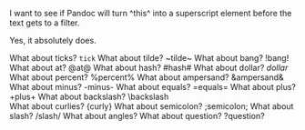 I want to see if Pandoc will turn ^this^ into a superscript element before the
text gets to a filter.

Yes, it absolutely does.

What about ticks?     `tick`
What about tilde?     ~tilde~
What about bang?      !bang!
What about at?        @at@
What about hash?      #hash#
What about dollar?    $dollar$
What about percent?   %percent%
What about ampersand? &ampersand&
What about minus?     -minus-
What about equals?    =equals=
What about plus?      +plus+
What about backslash? \backslash\
What about curlies?   {curly}
What about semicolon? ;semicolon;
What about slash?     /slash/
What about angles?    <angles>
What about question?  ?question?

